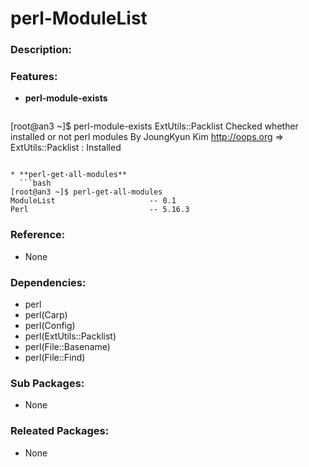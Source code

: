 # perl-ModuleList

### Description:

### Features:
* **perl-module-exists**
  ```bash
[root@an3 ~]$ perl-module-exists ExtUtils::Packlist
Checked whether installed or not perl modules
           By JoungKyun Kim <http://oops.org>
=> ExtUtils::Packlist          : Installed
```

* **perl-get-all-modules**
  ```bash
[root@an3 ~]$ perl-get-all-modules
ModuleList                     -- 0.1
Perl                           -- 5.16.3
```

### Reference:
* None

### Dependencies:
* perl
* perl(Carp)
* perl(Config)
* perl(ExtUtils::Packlist)
* perl(File::Basename)
* perl(File::Find)

### Sub Packages:
* None

### Releated Packages:
* None
